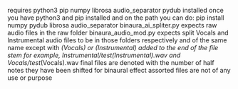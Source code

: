 requires python3 pip numpy librosa audio_separator pydub installed 
once you have python3 and pip installed and on the path you can do:
pip install numpy pydub librosa audio_separator
binaura_ai_spliter.py expects raw audio files in the raw folder
binaura_audio_mod.py expects split Vocals and Instrumental audio files to be in those folders respectively and of the same name except with _(Vocals) or _(Instrumental) added to the end of the file stem
for example, Instrumental/test_(Instrumental).wav and Vocals/test_(Vocals).wav 
final files are denoted with the number of half notes they have been shifted for binaural effect
assorted files are not of any use or purpose